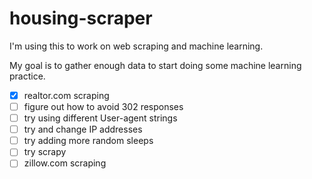# housing-scraper

I'm using this to work on web scraping and machine learning.

My goal is to gather enough data to start doing some machine learning practice.

* [x] realtor.com scraping
* [ ] figure out how to avoid 302 responses
* [ ] try using different User-agent strings
* [ ] try and change IP addresses
* [ ] try adding more random sleeps
* [ ] try scrapy
* [ ] zillow.com scraping
